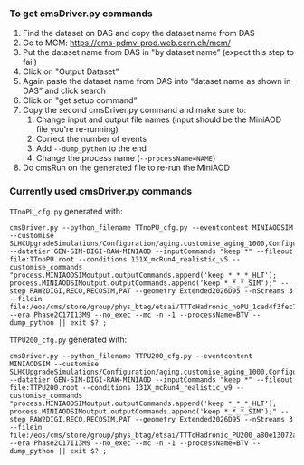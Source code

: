 ### To get cmsDriver.py commands
1. Find the dataset on DAS and copy the dataset name from DAS
2. Go to MCM: https://cms-pdmv-prod.web.cern.ch/mcm/
3. Put the dataset name from DAS in "by dataset name” (expect this step to fail)
4. Click on "Output Dataset”
5. Again paste the dataset name from DAS into “dataset name as shown in DAS” and click search
6. Click on "get setup command”
7. Copy the second cmsDriver.py command and make sure to:
   1. Change input and output file names (input should be the MiniAOD file you're re-running)
   2. Correct the number of events
   3. Add `--dump_python` to the end
   4. Change the process name (`--processName=NAME`)
8. Do cmsRun on the generated file to re-run the MiniAOD

### Currently used cmsDriver.py commands
`TTnoPU_cfg.py` generated with:
```
cmsDriver.py --python_filename TTnoPU_cfg.py --eventcontent MINIAODSIM --customise SLHCUpgradeSimulations/Configuration/aging.customise_aging_1000,Configuration/DataProcessing/Utils.addMonitoring --datatier GEN-SIM-DIGI-RAW-MINIAOD --inputCommands "keep *" --fileout file:TTnoPU.root --conditions 131X_mcRun4_realistic_v5 --customise_commands "process.MINIAODSIMoutput.outputCommands.append('keep *_*_*_HLT'); process.MINIAODSIMoutput.outputCommands.append('keep *_*_*_SIM');" --step RAW2DIGI,RECO,RECOSIM,PAT --geometry Extended2026D95 --nStreams 3 --filein file:/eos/cms/store/group/phys_btag/etsai/TTToHadronic_noPU_1ced4f3fec71.root --era Phase2C17I13M9 --no_exec --mc -n -1 --processName=BTV --dump_python || exit $? ;
```
`TTPU200_cfg.py` generated with:
```
cmsDriver.py --python_filename TTPU200_cfg.py --eventcontent MINIAODSIM --customise SLHCUpgradeSimulations/Configuration/aging.customise_aging_1000,Configuration/DataProcessing/Utils.addMonitoring --datatier GEN-SIM-DIGI-RAW-MINIAOD --inputCommands "keep *" --fileout file:TTPU200.root --conditions 131X_mcRun4_realistic_v9 --customise_commands "process.MINIAODSIMoutput.outputCommands.append('keep *_*_*_HLT'); process.MINIAODSIMoutput.outputCommands.append('keep *_*_*_SIM');" --step RAW2DIGI,RECO,RECOSIM,PAT --geometry Extended2026D95 --nStreams 3 --filein file:/eos/cms/store/group/phys_btag/etsai/TTToHadronic_PU200_a80e13072afd.root --era Phase2C17I13M9 --no_exec --mc -n -1 --processName=BTV --dump_python || exit $? ;
```
